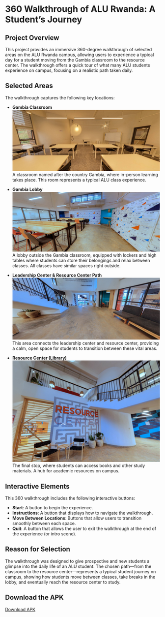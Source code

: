 # 360 Walkthrough of ALU Rwanda: A Student’s Journey

## Project Overview
This project provides an immersive 360-degree walkthrough of selected areas on the ALU Rwanda campus, allowing users to experience a typical day for a student moving from the Gambia classroom to the resource center. The walkthrough offers a quick tour of what many ALU students experience on campus, focusing on a realistic path taken daily.

## Selected Areas
The walkthrough captures the following key locations:

- **Gambia Classroom**
![Gambia Classroom](Images/classroom.png)
A classroom named after the country Gambia, where in-person learning takes place. This room represents a typical ALU class experience.


- **Gambia Lobby**
![Gambia Lobby](Images/lobby.png)
A lobby outside the Gambia classroom, equipped with lockers and high tables where students can store their belongings and relax between classes. All classes have similar spaces right outside.


- **Leadership Center & Resource Center Path** 
![Path](Images/path.png)
This area connects the leadership center and resource center, providing a calm, open space for students to transition between these vital areas.


- **Resource Center (Library)**
![Resource Center](Images/resource.png) 
The final stop, where students can access books and other study materials. A hub for academic resources on campus.

## Interactive Elements
This 360 walkthrough includes the following interactive buttons:

- **Start**: A button to begin the experience.
- **Instructions**: A button that displays how to navigate the walkthrough.
- **Move Between Locations**: Buttons that allow users to transition smoothly between each space.
- **Quit**: A button that allows the user to exit the walkthrough at the end of the experience (or intro scene).

## Reason for Selection
The walkthrough was designed to give prospective and new students a glimpse into the daily life of an ALU student. The chosen path—from the classroom to the resource center—represents a typical student journey on campus, showing how students move between classes, take breaks in the lobby, and eventually reach the resource center to study.

## Download the APK

[Download APK](https://drive.google.com/file/d/1z0pheL50f-eiGSo4uraDlGlcqMxCWWlX/view?usp=sharing)

